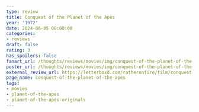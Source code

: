 ```yaml
---
type: review
title: Conquest of the Planet of the Apes
year: '1972'
date: 2024-06-05 00:00:00
categories:
- reviews
draft: false
rating: 3
has_spoilers: false
fanart_url: /thoughts/reviews/movies/img/conquest-of-the-planet-of-the-apes_fanart.png
poster_url: /thoughts/reviews/movies/img/conquest-of-the-planet-of-the-apes_poster.png
external_review_url: https://letterboxd.com/ratheronfire/film/conquest-of-the-planet-of-the-apes/
page_name: conquest-of-the-planet-of-the-apes
tags:
- movies
- planet-of-the-apes
- planet-of-the-apes-originals
---
```


